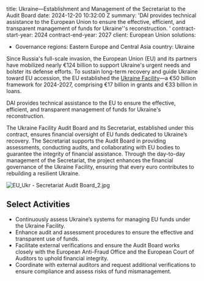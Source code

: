 
title: Ukraine—Establishment and Management of the Secretariat to the Audit Board
date: 2024-12-20 10:32:00 Z
summary: 'DAI provides technical assistance to the European Union to ensure the effective,
  efficient, and transparent management of funds for Ukraine''s reconstruction. '
contract-start-year: 2024
contract-end-year: 2027
client: European Union
solutions:
- Governance
regions: Eastern Europe and Central Asia
country: Ukraine


Since Russia's full-scale invasion, the European Union (EU) and its partners have mobilized nearly €124 billion to support Ukraine's urgent needs and bolster its defense efforts. To sustain long-term recovery and guide Ukraine toward EU accession, the EU established the [Ukraine Facility](https://neighbourhood-enlargement.ec.europa.eu/european-neighbourhood-policy/countries-region/ukraine/ukraine-facility_en)—a €50 billion framework for 2024-2027, comprising €17 billion in grants and €33 billion in loans.

DAI provides technical assistance to the EU to ensure the effective, efficient, and transparent management of funds for Ukraine's reconstruction.

The Ukraine Facility Audit Board and its Secretariat, established under this contract, ensures financial oversight of EU funds dedicated to Ukraine’s recovery. The Secretariat supports the Audit Board in providing assessments, conducting audits, and collaborating with EU bodies to guarantee the integrity of financial assistance. Through the day-to-day management of the Secretariat, the project enhances the financial governance of the Ukraine Facility, ensuring that every euro contributes to rebuilding a resilient Ukraine.

![EU_Ukr - Secretariat Audit Board_2.jpg](/uploads/EU_Ukr%20-%20Secretariat%20Audit%20Board_2.jpg)

## Select Activities

* Continuously assess Ukraine’s systems for managing EU funds under the Ukraine Facility.
* Enhance audit and assessment procedures to ensure the effective and transparent use of funds.
* Facilitate external verifications and ensure the Audit Board works closely with the European Anti-Fraud Office and the European Court of Auditors to uphold financial integrity.
* Coordinate with external auditors and request additional verifications to ensure compliance and assess risks of fund mismanagement.
